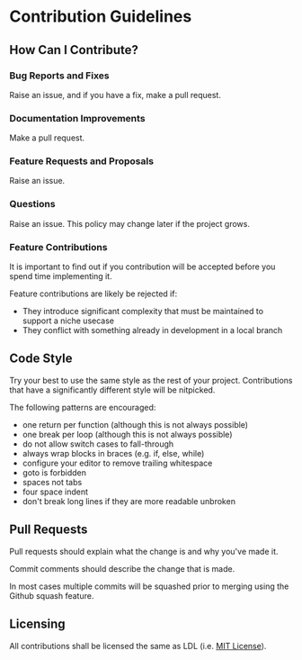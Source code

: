 Contribution Guidelines
=======================

## How Can I Contribute?

### Bug Reports and Fixes

Raise an issue, and if you have a fix, make a pull request.

### Documentation Improvements

Make a pull request.

### Feature Requests and Proposals

Raise an issue.

### Questions

Raise an issue. This policy may change later if the project grows.

### Feature Contributions

It is important to find out if you contribution will be accepted before
you spend time implementing it.

Feature contributions are likely be rejected if:

- They introduce significant complexity that must be maintained to support a niche usecase
- They conflict with something already in development in a local branch

## Code Style

Try your best to use the same style as the rest of your project. Contributions that
have a significantly different style will be nitpicked.

The following patterns are encouraged:

- one return per function (although this is not always possible)
- one break per loop (although this is not always possible)
- do not allow switch cases to fall-through
- always wrap blocks in braces (e.g. if, else, while)
- configure your editor to remove trailing whitespace
- goto is forbidden
- spaces not tabs
- four space indent
- don't break long lines if they are more readable unbroken

## Pull Requests

Pull requests should explain what the change is and why you've made it.

Commit comments should describe the change that is made.

In most cases multiple commits will be squashed prior to merging using
the Github squash feature.

## Licensing

All contributions shall be licensed the same as LDL (i.e. [MIT License](LICENSE)).

